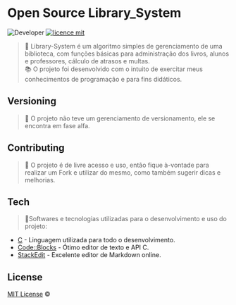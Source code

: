 
# Open Source Library_System
![Developer](https://img.shields.io/badge/GabrielFSSantos-Library__System-blue)
[![licence mit](https://img.shields.io/github/license/GabrielFSSantos/Library_System)](https://github.com/GabrielFSSantos/Library_System/blob/master/LICENSE.md)

> :bookmark:  Library-System é um algoritmo simples de gerenciamento de uma biblioteca, com funções básicas para administração dos livros, alunos e professores, cálculo de atrasos e multas.  <br>
> :books: O projeto foi desenvolvido com o intuito de exercitar meus conhecimentos de programação e para fins didáticos.

## Versioning
> :flags: O projeto não teve um gerenciamento de versionamento, ele se encontra em fase alfa.

## Contributing
> :information_desk_person: O projeto é de livre acesso e uso, então fique à-vontade para realizar um Fork e utilizar do mesmo, como também sugerir dicas e melhorias.

## Tech
> :space_invader:Softwares e tecnologias utilizadas para o desenvolvimento e uso do projeto:

* [C] - Linguagem utilizada para todo o desenvolvimento.
* [Code::Blocks] - Ótimo editor de texto e API C.
* [StackEdit] - Excelente editor de Markdown online.

## License
[MIT License](https://github.com/afonsopacifer/open-source-boilerplate/blob/master/LICENSE.md) ©



[C]: <https://webstore.ansi.org/Standards/INCITS/INCITSISOIEC98992012>
[Code::Blocks]: <http://www.codeblocks.org/>
[StackEdit]: <https://stackedit.io/>
